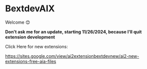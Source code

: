 # BextdevAIX

Welcome 😊

<b>Don't ask me for an update, starting 11/26/2024, because I'll quit extension development</b>

Click Here for new extensions:

https://sites.google.com/view/ai2extensionbextdevnew/ai2-new-extensions-free-aia-files
